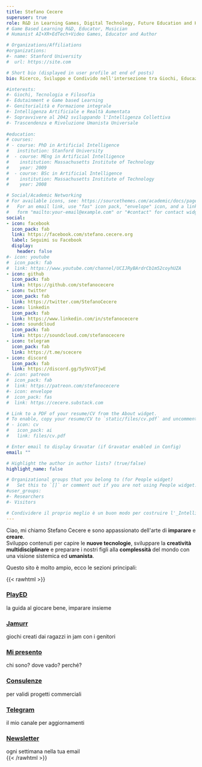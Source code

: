 ```yaml
---
title: Stefano Cecere
superuser: true
role: R&D in Learning Games, Digital Technology, Future Education and Humanist Philosophy for Social Innovation.
# Game Based Learning R&D, Educator, Musician
# Humanist AI+XR+EdTech+Video Games, Educator and Author

# Organizations/Affiliations
#organizations:
#- name: Stanford University
#  url: https://site.com

# Short bio (displayed in user profile at end of posts)
bio: Ricerco, Sviluppo e Condivido nell'intersezione tra Giochi, Educazione, Tecnologie Digitali, Creatività e Filosofia Umanista per sopravvivere _tutti_ al 2042. Senza troppe aspettative ma almeno mi diverto nel tentativo :)

#interests:
#- Giochi, Tecnologia e Filosofia
#- Edutainment e Game based Learning
#- Genitorialità e Formazione integrale
#- Intelligenza Artificiale e Realtà Aumentata
#- Sopravvivere al 2042 sviluppando l'Intelligenza Collettiva
#- Trascendenza e Rivoluzione Umanista Universale
  
#education:
# courses:
# - course: PhD in Artificial Intelligence
#   institution: Stanford University
#  - course: MEng in Artificial Intelligence
#    institution: Massachusetts Institute of Technology
#    year: 2009
#  - course: BSc in Artificial Intelligence
#    institution: Massachusetts Institute of Technology
#    year: 2008

# Social/Academic Networking
# For available icons, see: https://sourcethemes.com/academic/docs/page-builder/#icons
#   For an email link, use "fas" icon pack, "envelope" icon, and a link in the
#   form "mailto:your-email@example.com" or "#contact" for contact widget.
social:
- icon: facebook
  icon_pack: fab
  link: https://facebook.com/stefano.cecere.org
  label: Seguimi su Facebook
  display:
    header: false
#- icon: youtube
#  icon_pack: fab
#  link: https://www.youtube.com/channel/UCIJRyBArdrCb1m52coyhUZA
- icon: github
  icon_pack: fab
  link: https://github.com/stefanocecere
- icon: twitter
  icon_pack: fab
  link: https://twitter.com/StefanoCecere
- icon: linkedin
  icon_pack: fab
  link: https://www.linkedin.com/in/stefanocecere
- icon: soundcloud
  icon_pack: fab
  link: https://soundcloud.com/stefanocecere
- icon: telegram
  icon_pack: fab
  link: https://t.me/scecere
- icon: discord
  icon_pack: fab
  link: https://discord.gg/5y5VcGTjwE
#- icon: patreon
#  icon_pack: fab
#  link: https://patreon.com/stefanocecere
#- icon: envelope
#  icon_pack: fas
#  link: https://cecere.substack.com

# Link to a PDF of your resume/CV from the About widget.
# To enable, copy your resume/CV to `static/files/cv.pdf` and uncomment the lines below.
# - icon: cv
#   icon_pack: ai
#   link: files/cv.pdf

# Enter email to display Gravatar (if Gravatar enabled in Config)
email: ""

# Highlight the author in author lists? (true/false)
highlight_name: false

# Organizational groups that you belong to (for People widget)
#   Set this to `[]` or comment out if you are not using People widget.
#user_groups:
#- Researchers
#- Visitors

# Condividere il proprio meglio è un buon modo per costruire l'_Intelligenza Collettiva_ di cui abbiamo disperatamente bisogno, e ispirare altri a fare lo stesso è ancora meglio.
---
```

Ciao, mi chiamo Stefano Cecere e sono appassionato dell'arte di **imparare** e **creare**.  
Sviluppo contenuti per capire le **nuove tecnologie**, sviluppare la **creatività multidisciplinare** e preparare i nostri figli alla **complessità** del mondo con una visione sistemica ed **umanista**.

Questo sito è molto ampio, ecco le sezioni principali:

{{< rawhtml >}}
<div class="row">
<div class="col-md">
    <h3><a href="/played">PlayED</a></h3>
    la guida al giocare bene, imparare insieme
    <h3><a href="/jamurr">Jamurr</a></h3>
    giochi creati dai ragazzi in jam con i genitori
    <h3><a href="/stefano/who/">Mi presento</a></h3>
    chi sono? dove vado? perché?
</div>
<div class="col-md">
    <h3><a href="/stefano/consulente/">Consulenze</a></h3>
    per validi progetti commerciali
    <h3><a href="https://t.me/scecere">Telegram</a></h3>
    il mio canale per aggiornamenti
    <h3><a href="https://cecere.substack.com/subscribe">Newsletter</a></h3>
    ogni settimana nella tua email
</div>
</div>
{{< /rawhtml >}}
